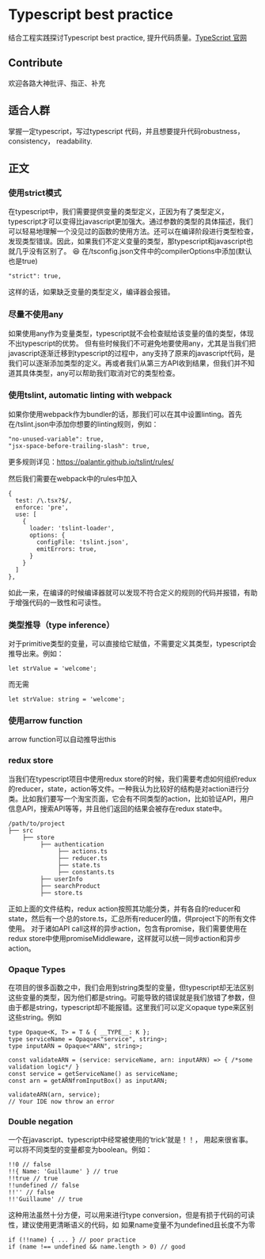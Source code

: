 # Typescript best practice

结合工程实践探讨Typescript best practice, 提升代码质量。[TypeScript 官网](https://www.typescriptlang.org/)

## Contribute
欢迎各路大神批评、指正、补充

## 适合人群
掌握一定typescript，写过typescript 代码，并且想要提升代码robustness， consistency， readability.

## 正文

### 使用strict模式
在typescript中，我们需要提供变量的类型定义，正因为有了类型定义，typescript才可以变得比javascript更加强大。通过参数的类型的具体描述，我们可以轻易地理解一个没见过的函数的使用方法。还可以在编译阶段进行类型检查，发现类型错误。因此，如果我们不定义变量的类型，那typescript和javascript也就几乎没有区别了。 :laughing:
在/tsconfig.json文件中的compilerOptions中添加(默认也是true)
```
"strict": true,
```
这样的话，如果缺乏变量的类型定义，编译器会报错。


### 尽量不使用any
如果使用any作为变量类型，typescript就不会检查赋给该变量的值的类型，体现不出typescript的优势。 但有些时候我们不可避免地要使用any，尤其是当我们把javascript逐渐迁移到typescript的过程中，any支持了原来的javascript代码，是我们可以逐渐添加类型的定义。再或者我们从第三方API收到结果，但我们并不知道其具体类型，any可以帮助我们取消对它的类型检查。

### 使用tslint, automatic linting with webpack
如果你使用webpack作为bundler的话，那我们可以在其中设置linting。首先在/tslint.json中添加你想要的linting规则，例如：
```
"no-unused-variable": true,
"jsx-space-before-trailing-slash": true,
```
更多规则详见：https://palantir.github.io/tslint/rules/

然后我们需要在webpack中的rules中加入
```
{
  test: /\.tsx?$/,
  enforce: 'pre',
  use: [
    {
      loader: 'tslint-loader',
      options: {
        configFile: 'tslint.json',
        emitErrors: true,
      }
    }
  ]
},
```
如此一来，在编译的时候编译器就可以发现不符合定义的规则的代码并报错，有助于增强代码的一致性和可读性。

### 类型推导（type inference）
对于primitive类型的变量，可以直接给它赋值，不需要定义其类型，typescript会推导出来。例如：
```
let strValue = 'welcome';
```
而无需
```
let strValue: string = 'welcome';
```

### 使用arrow function
arrow function可以自动推导出this

### redux store
当我们在typescript项目中使用redux store的时候，我们需要考虑如何组织redux的reducer，state，action等文件。一种我认为比较好的结构是对action进行分类。比如我们要写一个淘宝页面，它会有不同类型的action，比如验证API，用户信息API，搜索API等等，并且他们返回的结果会被存在redux state中。
```plain
/path/to/project
├── src
    ├── store
         ├── authentication
              ├── actions.ts
              ├── reducer.ts
              ├── state.ts
              ├── constants.ts
         ├── userInfo
         ├── searchProduct
         ├── store.ts

```
正如上面的文件结构，redux action按照其功能分类，并有各自的reducer和state，然后有一个总的store.ts，汇总所有reducer的值，供project下的所有文件使用。
对于诸如API call这样的异步action，包含有promise，我们需要使用在redux store中使用promiseMiddleware，这样就可以统一同步action和异步action。

### Opaque Types
在项目的很多函数之中，我们会用到string类型的变量，但typescript却无法区别这些变量的类型，因为他们都是string。可能导致的错误就是我们放错了参数，但由于都是string，typescript却不能报错。这里我们可以定义opaque type来区别这些string。例如
```
type Opaque<K, T> = T & { __TYPE__: K };
type serviceName = Opaque<"service", string>;
type inputARN = Opaque<"ARN", string>;

const validateARN = (service: serviceName, arn: inputARN) => { /*some validation logic*/ }
const service = getServiceName() as serviceName;
const arn = getARNfromInputBox() as inputARN;

validateARN(arn, service);
// Your IDE now throw an error
```

### Double negation
一个在javascript、typescript中经常被使用的‘trick’就是！！， 用起来很省事。可以将不同类型的变量都变为boolean。例如：
```
!!0 // false
!!{ Name: 'Guillaume' } // true
!!true // true
!!undefined // false
!!'' // false
!!'Guillaume' // true
```
这种用法虽然十分方便，可以用来进行type conversion，但是有损于代码的可读性，建议使用更清晰语义的代码，如
如果name变量不为undefined且长度不为零
```
if (!!name) { ... } // poor practice
if (name !== undefined && name.length > 0) // good
```
